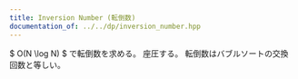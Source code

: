 ```yaml
---
title: Inversion Number (転倒数)
documentation_of: ../../dp/inversion_number.hpp
---
```


$ O(N \log N) $ で転倒数を求める。
座圧する。
転倒数はバブルソートの交換回数と等しい。

